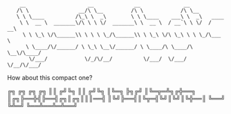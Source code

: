         __                    __             __              __             
       /\ \                __/\ \__         /\ \            /\ \__          
       \ \ \____          /\_\ \  _\        \ \ \____    ___\ \  _\   ____  
        \ \  __ \  _______\/\ \ \ \/  _______\ \  __ \  / __`\ \ \/  /  __\ 
         \ \ \_\ \/\______\\ \ \ \ \_/\______\\ \ \_\ \/\ \_\ \ \ \_/\___  \
          \ \____/\/______/ \ \_\ \__\/______/ \ \____/\ \____/\ \__\/\____/
           \/___/            \/_/\/__/          \/___/  \/___/  \/__/\/___/ 


How about this compact one?

   ╔╗     ╔╗  ╔╗    ╔╗
   ║║    ╔╝╚╗ ║║   ╔╝╚╗
   ║╚═╗  ╠╗╔╝ ║╚═╦═╩╗╔╬══╗
   ║╔╗╠══╬╣╠══╣╔╗║╔╗║║║══╣
   ║╚╝╠══╣║╚╦═╣╚╝║╚╝║╚╬══║
   ╚══╝  ╚╩═╝ ╚══╩══╩═╩══╝